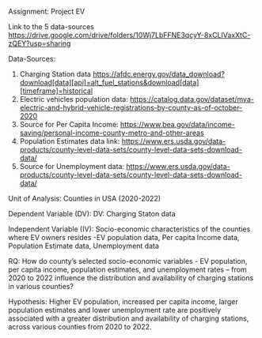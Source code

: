 Assignment: Project EV

Link to the 5 data-sources https://drive.google.com/drive/folders/10Wj7LbFFNE3qcyY-8xCLIVaxXtC-zQEY?usp=sharing

Data-Sources: 
1. Charging Station data https://afdc.energy.gov/data_download?download[data][api]=alt_fuel_stations&download[data][timeframe]=historical
2. Electric vehicles population data: https://catalog.data.gov/dataset/mva-electric-and-hybrid-vehicle-registrations-by-county-as-of-october-2020
3. Source for Per Capita Income:
https://www.bea.gov/data/income-saving/personal-income-county-metro-and-other-areas
4. Population Estimates data link: 
https://www.ers.usda.gov/data-products/county-level-data-sets/county-level-data-sets-download-data/
5. Source for Unemployment data: 
https://www.ers.usda.gov/data-products/county-level-data-sets/county-level-data-sets-download-data/

Unit of Analysis: Counties in USA (2020-2022) 

Dependent Variable (DV): DV: Charging Staton data

Independent Variable (IV): Socio-economic characteristics of the counties where EV owners resides -EV population data, Per capita Income data, Population Estimate data, Unemployment data

RQ: How do county’s selected socio-economic variables - EV population, per capita income, population estimates, and unemployment rates – from 2020 to 2022 influence the distribution and availability of charging stations in various counties?

Hypothesis: Higher EV population, increased per capita income, larger population estimates and lower unemployment rate are positively associated with a greater distribution and availability of charging stations, across various counties from 2020 to 2022.

